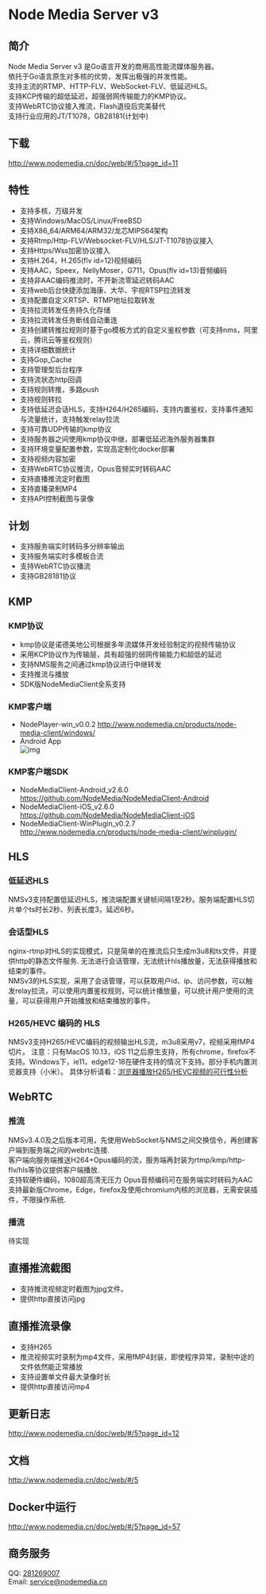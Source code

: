 # Node Media Server v3

## 简介
Node Media Server v3 是Go语言开发的商用高性能流媒体服务器。  
依托于Go语言原生对多核的优势，发挥出极强的并发性能。  
支持主流的RTMP、HTTP-FLV、WebSocket-FLV、低延迟HLS。  
支持KCP传输的超低延迟，超强弱网传输能力的KMP协议。  
支持WebRTC协议接入推流，Flash退役后完美替代  
支持行业应用的JT/T1078，GB28181(计划中)  

## 下载
http://www.nodemedia.cn/doc/web/#/5?page_id=11

## 特性
* 支持多核，万级并发
* 支持Windows/MacOS/Linux/FreeBSD
* 支持X86_64/ARM64/ARM32/龙芯MIPS64架构
* 支持Rtmp/Http-FLV/Websocket-FLV/HLS/JT-T1078协议接入
* 支持Https/Wss加密协议接入
* 支持H.264，H.265(flv id=12)视频编码
* 支持AAC，Speex，NellyMoser，G711，Opus(flv id=13)音频编码
* 支持非AAC编码推流时，不开新流零延迟转码AAC
* 支持web后台快捷添加海康、大华、宇视RTSP拉流转发
* 支持配置自定义RTSP、RTMP地址拉取转发
* 支持拉流转发任务持久化存储
* 支持拉流转发任务断线自动重连
* 支持创建转推拉规则时基于go模板方式的自定义鉴权参数（可支持nms，阿里云，腾讯云等鉴权规则）
* 支持详细数据统计
* 支持Gop_Cache
* 支持管理型后台程序
* 支持流状态http回调
* 支持规则转推，多路push
* 支持规则转拉
* 支持低延迟会话HLS，支持H264/H265编码，支持内置鉴权，支持事件通知与流量统计，支持触发relay拉流
* 支持可靠UDP传输的kmp协议
* 支持服务器之间使用kmp协议中继，部署低延迟海外服务器集群
* 支持环境变量配置参数，实现高定制化docker部署
* 支持视频内容加密
* 支持WebRTC协议推流，Opus音频实时转码AAC
* 支持直播推流定时截图
* 支持直播录制MP4
* 支持API控制截图与录像

## 计划
* 支持服务端实时转码多分辨率输出
* 支持服务端实时多模板合流
* 支持WebRTC协议播流
* 支持GB28181协议

## KMP
### KMP协议
* kmp协议是诺德美地公司根据多年流媒体开发经验制定的视频传输协议  
* 采用KCP协议作为传输层，具有超强的弱网传输能力和超低的延迟  
* 支持NMS服务之间通过kmp协议进行中继转发
* 支持推流与播放
* SDK版NodeMediaClient全系支持  

### KMP客户端
* NodePlayer-win_v0.0.2 http://www.nodemedia.cn/products/node-media-client/windows/
* Android App  
![img](https://www.nodemedia.cn/uploads/apk.png)

### KMP客户端SDK
* NodeMediaClient-Android_v2.6.0 https://github.com/NodeMedia/NodeMediaClient-Android
* NodeMediaClient-iOS_v2.6.0 https://github.com/NodeMedia/NodeMediaClient-iOS
* NodeMediaClient-WinPlugin_v0.2.7 http://www.nodemedia.cn/products/node-media-client/winplugin/ 

## HLS
### 低延迟HLS
NMSv3支持配置低延迟HLS，推流端配置关键帧间隔1至2秒。服务端配置HLS切片单个ts时长2秒、列表长度3，延迟6秒。

### 会话型HLS
nginx-rtmp对HLS的实现模式，只是简单的在推流后只生成m3u8和ts文件，并提供http的静态文件服务. 无法进行会话管理，无法统计hls播放量，无法获得播放和结束的事件。  
NMSv3的HLS实现，采用了会话管理，可以获取用户id、ip、访问参数，可以触发relay拉流，可以使用内置鉴权规则，可以统计播放量，可以统计用户使用的流量，可以获得用户开始播放和结束播放的事件。

### H265/HEVC 编码的 HLS
NMSv3支持H265/HEVC编码的视频输出HLS流，m3u8采用v7，视频采用fMP4切片。
注意：只有MacOS 10.13，iOS 11之后原生支持，所有chrome，firefox不支持。Windows下，ie11，edge12-18在硬件支持的情况下支持。部分手机内置浏览器支持（小米）。
具体分析请看：[浏览器播放H265/HEVC视频的可行性分析](http://bashell.nodemedia.cn/archives/%e6%b5%8f%e8%a7%88%e5%99%a8%e6%92%ad%e6%94%beh265-hevc%e8%a7%86%e9%a2%91%e7%9a%84%e5%8f%af%e8%a1%8c%e6%80%a7%e5%88%86%e6%9e%90.html)

## WebRTC
### 推流
NMSv3.4.0及之后版本可用，先使用WebSocket与NMS之间交换信令，再创建客户端到服务端之间的webrtc连接.  
客户端向服务端推送H264+Opus编码的流，服务端再封装为rtmp/kmp/http-flv/hls等协议提供客户端播放.  
支持软硬件编码，1080超高清无压力
Opus音频编码可在服务端实时转码为AAC  
支持最新版Chrome，Edge，firefox及使用chromium内核的浏览器，无需安装插件，不限操作系统.  

### 播流
待实现

## 直播推流截图
* 支持推流视频定时截图为jpg文件。
* 提供http直接访问jpg

## 直播推流录像
* 支持H265
* 推流视频实时录制为mp4文件，采用fMP4封装，即使程序异常，录制中途的文件依然能正常播放  
* 支持设置单文件最大录像时长
* 提供http直接访问mp4  

## 更新日志
http://www.nodemedia.cn/doc/web/#/5?page_id=12

## 文档
http://www.nodemedia.cn/doc/web/#/5

## Docker中运行
http://www.nodemedia.cn/doc/web/#/5?page_id=57

## 商务服务

QQ: [281269007](http://wpa.qq.com/msgrd?v=3&uin=281269007&site=qq&menu=yes)  
Email: service@nodemedia.cn
